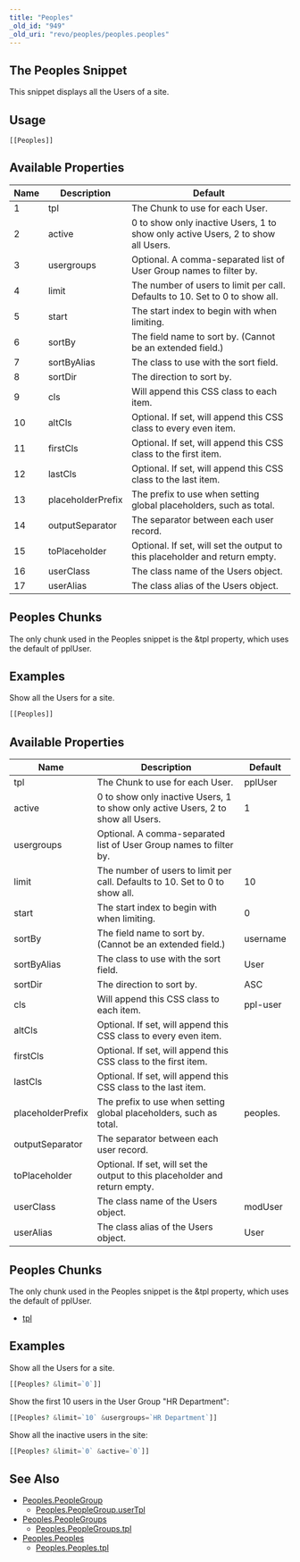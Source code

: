 ```yaml
---
title: "Peoples"
_old_id: "949"
_old_uri: "revo/peoples/peoples.peoples"
---
```


## The Peoples Snippet

This snippet displays all the Users of a site.

## Usage

`[[Peoples]]`

## Available Properties

| Name | Description       | Default                                                                          |
| ---- | ----------------- | -------------------------------------------------------------------------------- |
| 1    | tpl               | The Chunk to use for each User.                                                  | pplUser  |
| 2    | active            | 0 to show only inactive Users, 1 to show only active Users, 2 to show all Users. |
| 3    | usergroups        | Optional. A comma-separated list of User Group names to filter by.               |
| 4    | limit             | The number of users to limit per call. Defaults to 10. Set to 0 to show all.     |
| 5    | start             | The start index to begin with when limiting.                                     |
| 6    | sortBy            | The field name to sort by. (Cannot be an extended field.)                        | username |
| 7    | sortByAlias       | The class to use with the sort field.                                            | User     |
| 8    | sortDir           | The direction to sort by.                                                        | ASC      |
| 9    | cls               | Will append this CSS class to each item.                                         | ppl-user |
| 10   | altCls            | Optional. If set, will append this CSS class to every even item.                 |
| 11   | firstCls          | Optional. If set, will append this CSS class to the first item.                  |
| 12   | lastCls           | Optional. If set, will append this CSS class to the last item.                   |
| 13   | placeholderPrefix | The prefix to use when setting global placeholders, such as total.               | peoples. |
| 14   | outputSeparator   | The separator between each user record.                                          |
| 15   | toPlaceholder     | Optional. If set, will set the output to this placeholder and return empty.      |
| 16   | userClass         | The class name of the Users object.                                              | modUser  |
| 17   | userAlias         | The class alias of the Users object.                                             | User     |

## Peoples Chunks

The only chunk used in the Peoples snippet is the &tpl property, which uses the default of pplUser.

## Examples

Show all the Users for a site.

``` php
[[Peoples]]
```

## Available Properties

| Name              | Description                                                                      | Default  |
| ----------------- | -------------------------------------------------------------------------------- | -------- |
| tpl               | The Chunk to use for each User.                                                  | pplUser  |
| active            | 0 to show only inactive Users, 1 to show only active Users, 2 to show all Users. | 1        |
| usergroups        | Optional. A comma-separated list of User Group names to filter by.               |          |
| limit             | The number of users to limit per call. Defaults to 10. Set to 0 to show all.     | 10       |
| start             | The start index to begin with when limiting.                                     | 0        |
| sortBy            | The field name to sort by. (Cannot be an extended field.)                        | username |
| sortByAlias       | The class to use with the sort field.                                            | User     |
| sortDir           | The direction to sort by.                                                        | ASC      |
| cls               | Will append this CSS class to each item.                                         | ppl-user |
| altCls            | Optional. If set, will append this CSS class to every even item.                 |          |
| firstCls          | Optional. If set, will append this CSS class to the first item.                  |          |
| lastCls           | Optional. If set, will append this CSS class to the last item.                   |          |
| placeholderPrefix | The prefix to use when setting global placeholders, such as total.               | peoples. |
| outputSeparator   | The separator between each user record.                                          |          |
| toPlaceholder     | Optional. If set, will set the output to this placeholder and return empty.      |          |
| userClass         | The class name of the Users object.                                              | modUser  |
| userAlias         | The class alias of the Users object.                                             | User     |

## Peoples Chunks

The only chunk used in the Peoples snippet is the &tpl property, which uses the default of pplUser.

- [tpl](extras/peoples/peoples.peoples/peoples.peoples.tpl "Peoples.Peoples.tpl")

## Examples

Show all the Users for a site.

``` php
[[Peoples? &limit=`0`]]
```

Show the first 10 users in the User Group "HR Department":

``` php
[[Peoples? &limit=`10` &usergroups=`HR Department`]]
```

Show all the inactive users in the site:

``` php
[[Peoples? &limit=`0` &active=`0`]]
```

## See Also

- [Peoples.PeopleGroup](extras/peoples/peoples.peoplegroup)
    - [Peoples.PeopleGroup.userTpl](extras/peoples/peoples.peoplegroup/peoples.peoplegroup.usertpl)
- [Peoples.PeopleGroups](extras/peoples/peoples.peoplegroups)
    - [Peoples.PeopleGroups.tpl](extras/peoples/peoples.peoplegroups/peoples.peoplegroups.tpl)
- [Peoples.Peoples](extras/peoples/peoples.peoples)
    - [Peoples.Peoples.tpl](extras/peoples/peoples.peoples/peoples.peoples.tpl)
